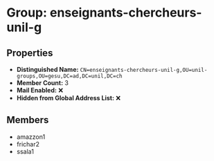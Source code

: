 # Group: enseignants-chercheurs-unil-g

## Properties

- **Distinguished Name:** `CN=enseignants-chercheurs-unil-g,OU=unil-groups,OU=gesu,DC=ad,DC=unil,DC=ch`
- **Member Count:** 3
- **Mail Enabled:** ❌
- **Hidden from Global Address List:** ❌

## Members

- amazzon1
- frichar2
- ssala1
